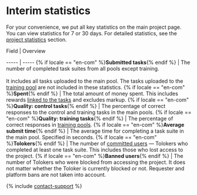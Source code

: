 # Interim statistics

For your convenience, we put all key statistics on the main project page. You can view statistics for 7 or 30 days. For detailed statistics, see the [project statistics](project-statistic.md) section.


Field
 |
Overview

----- | -----
{% if locale == "en-com" %}**Submitted tasks**{% endif %} | The number of completed task suites from all pools except training.<br/><br/>It includes all tasks uploaded to the main pool. The tasks uploaded to the [training pool](train.md) are not included in these statistics.
{% if locale == "en-com" %}**Spent**{% endif %} | The total amount of money spent. This includes rewards [linked to the tasks](bonus.md#bonus-task) and excludes markup.
{% if locale == "en-com" %}**Quality: control tasks**{% endif %} | The percentage of correct responses to the control and training tasks in the main pools.
{% if locale == "en-com" %}**Quality: training tasks**{% endif %} | The percentage of correct responses in [training pools](train.md).
{% if locale == "en-com" %}**Average submit time**{% endif %} | The average time for completing a task suite in the main pool. Specified in seconds.
{% if locale == "en-com" %}**Tolokers**{% endif %} | The number of [committed users](project-statistic.md#submitted-in-pool) — Tolokers who completed at least one task suite. This includes those who lost access to the project.
{% if locale == "en-com" %}**Banned users**{% endif %} | The number of Tolokers who were blocked from accessing the project. It does not matter whether the Toloker is currently blocked or not. Requester and platform bans are not taken into account.



{% include [contact-support](../_includes/contact-support-help.md) %}
